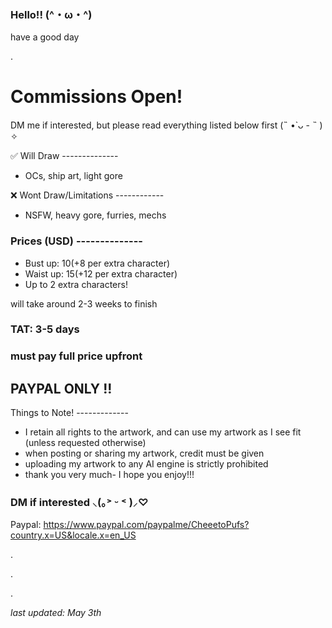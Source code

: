 ### Hello!! (^・ω・^)

have a good day

.

# Commissions Open! 
DM me if interested, but please read everything listed below first (˵ •̀ ᴗ - ˵ ) ✧ 

:white_check_mark: Will Draw --------------
- OCs, ship art, light gore 

:x: Wont Draw/Limitations ------------
- NSFW, heavy gore, furries, mechs 

### Prices (USD) --------------
- Bust up: $10 (+$8 per extra character) 
- Waist up: $15 (+$12 per extra character) 
- Up to 2 extra characters! 

will take around 2-3 weeks to finish
### TAT: 3-5 days 
### must pay full price upfront
## PAYPAL ONLY !! 

Things to Note! -------------
- I retain all rights to the artwork, and can use my artwork as I see fit (unless requested otherwise) 
- when posting or sharing my artwork, credit must be given 
- uploading my artwork to any AI engine is strictly prohibited 
- thank you very much- I hope you enjoy!!! 

### DM if interested ⸜(｡˃ ᵕ ˂ )⸝♡

Paypal: https://www.paypal.com/paypalme/CheeetoPufs?country.x=US&locale.x=en_US

.

.

.
 
*last updated: May 3th*
